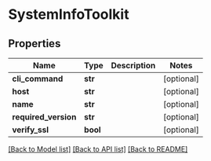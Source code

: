 # SystemInfoToolkit

## Properties
Name | Type | Description | Notes
------------ | ------------- | ------------- | -------------
**cli_command** | **str** |  | [optional] 
**host** | **str** |  | [optional] 
**name** | **str** |  | [optional] 
**required_version** | **str** |  | [optional] 
**verify_ssl** | **bool** |  | [optional] 

[[Back to Model list]](../README.md#documentation-for-models) [[Back to API list]](../README.md#documentation-for-api-endpoints) [[Back to README]](../README.md)


